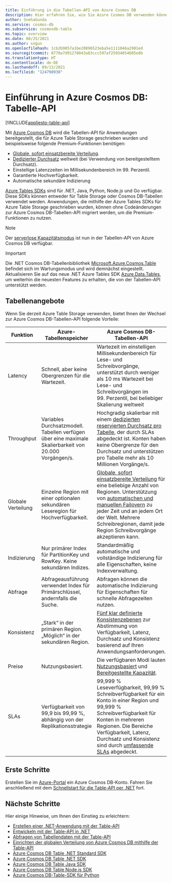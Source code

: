 ```yaml
---
title: Einführung in die Tabellen-API von Azure Cosmos DB
description: Hier erfahren Sie, wie Sie Azure Cosmos DB verwenden können, um riesige Mengen von Schlüssel-Wert-Daten mit geringer Wartezeit mithilfe der Azure-Tabellen-APIs zu speichern und abzufragen.
author: SnehaGunda
ms.service: cosmos-db
ms.subservice: cosmosdb-table
ms.topic: overview
ms.date: 08/25/2021
ms.author: sngun
ms.openlocfilehash: 1cb2b9057a1be20896523eba5e1111046a2901ed
ms.sourcegitcommit: 0770a7d91278043a83ccc597af25934854605e8b
ms.translationtype: HT
ms.contentlocale: de-DE
ms.lasthandoff: 09/13/2021
ms.locfileid: "124798938"
---
```

# <a name="introduction-to-azure-cosmos-db-table-api"></a>Einführung in Azure Cosmos DB: Tabelle-API
[!INCLUDE[appliesto-table-api](../includes/appliesto-table-api.md)]

Mit [Azure Cosmos DB](introduction.md) wird die Tabellen-API für Anwendungen bereitgestellt, die für Azure Table Storage geschrieben wurden und beispielsweise folgende Premium-Funktionen benötigen:

* [Globale, sofort einsatzbereite Verteilung](../distribute-data-globally.md).
* [Dedizierter Durchsatz](../partitioning-overview.md) weltweit (bei Verwendung von bereitgestelltem Durchsatz).
* Einstellige Latenzzeiten im Millisekundenbereich im 99. Perzentil.
* Garantierte Hochverfügbarkeit.
* Automatische sekundäre Indizierung

[Azure Tables SDKs](https://devblogs.microsoft.com/azure-sdk/announcing-the-new-azure-data-tables-libraries/) sind für .NET, Java, Python, Node.js und Go verfügbar. Diese SDKs können entweder für Table Storage oder Cosmos DB-Tabellen verwendet werden. Anwendungen, die mithilfe der Azure Tables SDKs für Azure Table Storage geschrieben wurden, können ohne Codeänderungen zur Azure Cosmos DB-Tabellen-API migriert werden, um die Premium-Funktionen zu nutzen.

> [!NOTE]
> Der [serverlose Kapazitätsmodus](../serverless.md) ist nun in der Tabellen-API von Azure Cosmos DB verfügbar.

> [!IMPORTANT]
> Die .NET Cosmos DB-Tabellenbibliothek [Microsoft.Azure.Cosmos.Table](https://www.nuget.org/packages/Microsoft.Azure.Cosmos.Table) befindet sich im Wartungsmodus und wird demnächst eingestellt. Aktualisieren Sie auf das neue .NET Azure Tables SDK [Azure.Data.Tables](https://www.nuget.org/packages/Azure.Data.Tables/), um weiterhin die neuesten Features zu erhalten, die von der Tabellen-API unterstützt werden.

## <a name="table-offerings"></a>Tabellenangebote

Wenn Sie derzeit Azure Table Storage verwenden, bietet Ihnen der Wechsel zur Azure Cosmos DB-Tabellen-API folgende Vorteile:

| Funktion | Azure-Tabellenspeicher | Azure Cosmos DB-Tabellen-API |
| --- | --- | --- |
| Latency | Schnell, aber keine Obergrenzen für die Wartezeit. | Wartezeit im einstelligen Millisekundenbereich für Lese- und Schreibvorgänge, unterstützt durch weniger als 10 ms Wartezeit bei Lese- und Schreibvorgängen im 99. Perzentil, bei beliebiger Skalierung weltweit |
| Throughput | Variables Durchsatzmodell. Tabellen verfügen über eine maximale Skalierbarkeit von 20.000 Vorgängen/s. | Hochgradig skalierbar mit einem [dedizierten reservierten Durchsatz pro Tabelle](../request-units.md), der durch SLAs abgedeckt ist. Konten haben keine Obergrenze für den Durchsatz und unterstützen pro Tabelle mehr als 10 Millionen Vorgänge/s. |
| Globale Verteilung | Einzelne Region mit einer optionalen sekundären Leseregion für Hochverfügbarkeit. | [Globale, sofort einsatzbereite Verteilung](../distribute-data-globally.md) für eine beliebige Anzahl von Regionen. Unterstützung von [automatischen und manuellen Failovern](../high-availability.md) zu jeder Zeit und an jedem Ort der Welt. Mehrere Schreibregionen, damit jede Region Schreibvorgänge akzeptieren kann. |
| Indizierung | Nur primärer Index für PartitionKey und RowKey. Keine sekundären Indizes. | Standardmäßig automatische und vollständige Indizierung für alle Eigenschaften, keine Indexverwaltung. |
| Abfrage | Abfrageausführung verwendet Index für Primärschlüssel, andernfalls die Suche. | Abfragen können die automatische Indizierung für Eigenschaften für schnelle Abfragezeiten nutzen. |
| Konsistenz | „Stark“ in der primären Region. „Möglich“ in der sekundären Region. | [Fünf klar definierte Konsistenzebenen](../consistency-levels.md) zur Abstimmung von Verfügbarkeit, Latenz, Durchsatz und Konsistenz basierend auf Ihren Anwendungsanforderungen. |
| Preise | Nutzungsbasiert. | Die verfügbaren Modi lauten [Nutzungsbasiert](../serverless.md) und [Bereitgestellte Kapazität](../set-throughput.md). |
| SLAs | Verfügbarkeit von 99,9 bis 99,99 %, abhängig von der Replikationsstrategie | 99,999 % Leseverfügbarkeit, 99,99 % Schreibverfügbarkeit für ein Konto in einer Region und 99,999 % Schreibverfügbarkeit für Konten in mehreren Regionen. Die Bereiche Verfügbarkeit, Latenz, Durchsatz und Konsistenz sind durch [umfassende SLAs](https://azure.microsoft.com/support/legal/sla/cosmos-db/) abgedeckt. |

## <a name="get-started"></a>Erste Schritte

Erstellen Sie im [Azure-Portal](https://portal.azure.com) ein Azure Cosmos DB-Konto. Fahren Sie anschließend mit dem [Schnellstart für die Table-API per .NET](create-table-dotnet.md) fort.

## <a name="next-steps"></a>Nächste Schritte

Hier einige Hinweise, um Ihnen den Einstieg zu erleichtern:
* [Erstellen einer .NET-Anwendung mit der Table-API](create-table-dotnet.md)
* [Entwickeln mit der Table-API in .NET](tutorial-develop-table-dotnet.md)
* [Abfragen von Tabellendaten mit der Table-API](tutorial-query-table.md)
* [Einrichten der globalen Verteilung von Azure Cosmos DB mithilfe der Table-API](tutorial-global-distribution-table.md)
* [Azure Cosmos DB Table .NET Standard SDK](dotnet-standard-sdk.md)
* [Azure Cosmos DB Table .NET SDK](dotnet-sdk.md)
* [Azure Cosmos DB Table Java SDK](java-sdk.md)
* [Azure Cosmos DB Table Node.js SDK](nodejs-sdk.md)
* [Azure Cosmos DB-Table-SDK für Python](python-sdk.md)
